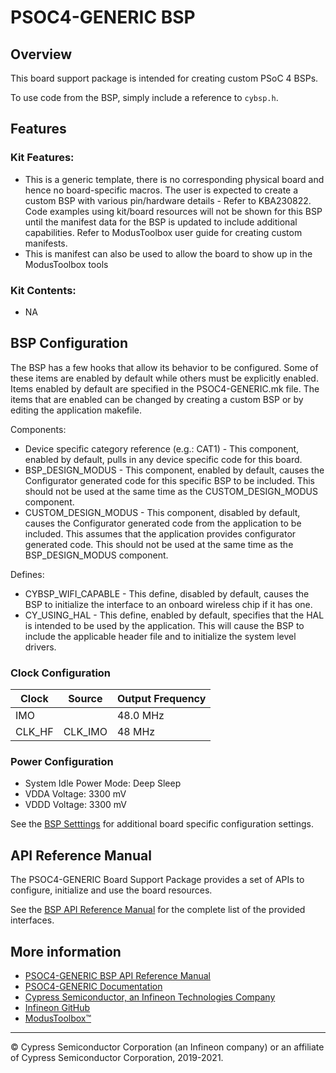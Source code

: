 # PSOC4-GENERIC BSP

## Overview

This board support package is intended for creating custom PSoC 4 BSPs.



To use code from the BSP, simply include a reference to `cybsp.h`.

## Features

### Kit Features:

* This is a generic template, there is no corresponding physical board and hence no board-specific macros. The user is expected to create a custom BSP with various pin/hardware details - Refer to KBA230822. Code examples using kit/board resources will not be shown for this BSP until the manifest data for the BSP is updated to include additional capabilities. Refer to ModusToolbox user guide for creating custom manifests.
* This is manifest can also be used to allow the board to show up in the ModusToolbox tools

### Kit Contents:

* NA

## BSP Configuration

The BSP has a few hooks that allow its behavior to be configured. Some of these items are enabled by default while others must be explicitly enabled. Items enabled by default are specified in the PSOC4-GENERIC.mk file. The items that are enabled can be changed by creating a custom BSP or by editing the application makefile.

Components:
* Device specific category reference (e.g.: CAT1) - This component, enabled by default, pulls in any device specific code for this board.
* BSP_DESIGN_MODUS - This component, enabled by default, causes the Configurator generated code for this specific BSP to be included. This should not be used at the same time as the CUSTOM_DESIGN_MODUS component.
* CUSTOM_DESIGN_MODUS - This component, disabled by default, causes the Configurator generated code from the application to be included. This assumes that the application provides configurator generated code. This should not be used at the same time as the BSP_DESIGN_MODUS component.

Defines:
* CYBSP_WIFI_CAPABLE - This define, disabled by default, causes the BSP to initialize the interface to an onboard wireless chip if it has one.
* CY_USING_HAL - This define, enabled by default, specifies that the HAL is intended to be used by the application. This will cause the BSP to include the applicable header file and to initialize the system level drivers.

### Clock Configuration

| Clock    | Source    | Output Frequency |
|----------|-----------|------------------|
| IMO      |           | 48.0 MHz         |
| CLK_HF   | CLK_IMO   | 48 MHz           |

### Power Configuration

* System Idle Power Mode: Deep Sleep
* VDDA Voltage: 3300 mV
* VDDD Voltage: 3300 mV

See the [BSP Setttings][settings] for additional board specific configuration settings.

## API Reference Manual

The PSOC4-GENERIC Board Support Package provides a set of APIs to configure, initialize and use the board resources.

See the [BSP API Reference Manual][api] for the complete list of the provided interfaces.

## More information
* [PSOC4-GENERIC BSP API Reference Manual][api]
* [PSOC4-GENERIC Documentation](https://github.com/infineon/TARGET_PSOC4-GENERIC)
* [Cypress Semiconductor, an Infineon Technologies Company](http://www.cypress.com)
* [Infineon GitHub](https://github.com/infineon)
* [ModusToolbox™](https://www.cypress.com/products/modustoolbox-software-environment)

[api]: https://infineon.github.io/TARGET_PSOC4-GENERIC/html/modules.html
[settings]: https://infineon.github.io/TARGET_PSOC4-GENERIC/html/md_bsp_settings.html

---
© Cypress Semiconductor Corporation (an Infineon company) or an affiliate of Cypress Semiconductor Corporation, 2019-2021.